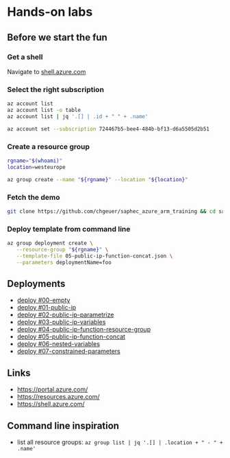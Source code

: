 # Hands-on labs

## Before we start the fun

### Get a shell

Navigate to [shell.azure.com](https://shell.azure.com/)

### Select the right subscription

```bash
az account list
az account list -o table
az account list | jq '.[] | .id + " " + .name'

az account set --subscription 724467b5-bee4-484b-bf13-d6a5505d2b51
```

### Create a resource group

```bash
rgname="$(whoami)"
location=westeurope

az group create --name "${rgname}" --location "${location}"
```

### Fetch the demo

```bash
git clone https://github.com/chgeuer/saphec_azure_arm_training && cd saphec_azure_arm_training
```

### Deploy template from command line

```bash
az group deployment create \
   --resource-group "${rgname}" \
   --template-file 05-public-ip-function-concat.json \
   --parameters deploymentName=foo
```

## Deployments

- [deploy #00-empty](https://portal.azure.com/#create/Microsoft.Template/uri/https%3A%2F%2Fraw.githubusercontent.com%2Fchgeuer%2Fsaphec_azure_arm_training%2Fmaster%2F00-empty.json)
- [deploy #01-public-ip](https://portal.azure.com/#create/Microsoft.Template/uri/https%3A%2F%2Fraw.githubusercontent.com%2Fchgeuer%2Fsaphec_azure_arm_training%2Fmaster%2F01-public-ip.json)
- [deploy #02-public-ip-parametrize](https://portal.azure.com/#create/Microsoft.Template/uri/https%3A%2F%2Fraw.githubusercontent.com%2Fchgeuer%2Fsaphec_azure_arm_training%2Fmaster%2F02-public-ip-parametrize.json)
- [deploy #03-public-ip-variables](https://portal.azure.com/#create/Microsoft.Template/uri/https%3A%2F%2Fraw.githubusercontent.com%2Fchgeuer%2Fsaphec_azure_arm_training%2Fmaster%2F03-public-ip-variables.json)
- [deploy #04-public-ip-function-resource-group](https://portal.azure.com/#create/Microsoft.Template/uri/https%3A%2F%2Fraw.githubusercontent.com%2Fchgeuer%2Fsaphec_azure_arm_training%2Fmaster%2F04-public-ip-function-resource-group.json)
- [deploy #05-public-ip-function-concat](https://portal.azure.com/#create/Microsoft.Template/uri/https%3A%2F%2Fraw.githubusercontent.com%2Fchgeuer%2Fsaphec_azure_arm_training%2Fmaster%2F05-public-ip-function-concat.json)
- [deploy #06-nested-variables](https://portal.azure.com/#create/Microsoft.Template/uri/https%3A%2F%2Fraw.githubusercontent.com%2Fchgeuer%2Fsaphec_azure_arm_training%2Fmaster%2F06-nested-variables.json)
- [deploy #07-constrained-parameters](https://portal.azure.com/#create/Microsoft.Template/uri/https%3A%2F%2Fraw.githubusercontent.com%2Fchgeuer%2Fsaphec_azure_arm_training%2Fmaster%2F07-constrained-parameters.json)


## Links

- https://portal.azure.com/
- https://resources.azure.com/
- https://shell.azure.com/




## Command line inspiration

- list all resource groups: `az group list | jq '.[] | .location + " - " + .name'`